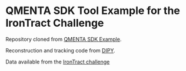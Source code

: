 # QMENTA SDK Tool Example for the IronTract Challenge
Repository cloned from [QMENTA SDK Example](https://github.com/qmentasdk/qmenta-sdk-example).

Reconstruction and tracking code from [DIPY](dipy.org).

Data available from the [IronTract challenge](https://irontract.mgh.harvard.edu/)


